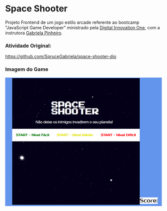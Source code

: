 # Space Shooter
Projeto Frontend de um jogo estilo arcade referente ao bootcamp "JavaScript Game Developer" ministrado pela  [Digital Innovation One](https://www.dio.me/), com a instrutora [Gabriela Pinheiro](https://github.com/SpruceGabriela).

### Atividade Original: 
https://github.com/SpruceGabriela/space-shooter-dio

### Imagem do Game
![Imagem do Jogo](./img/game-example.PNG)